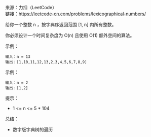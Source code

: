 
来源：力扣（LeetCode）  
链接：https://leetcode-cn.com/problems/lexicographical-numbers/

给你一个整数 n ，按字典序返回范围 [1, n] 内所有整数。

你必须设计一个时间复杂度为 O(n) 且使用 O(1) 额外空间的算法。

示例：
```
输入：n = 13
输出：[1,10,11,12,13,2,3,4,5,6,7,8,9]

```
示例：
```
输入：n = 2
输出：[1,2]
```

提示：
    

* 1 <= n <= 5 * 104


总结：
* 数字版字典树的遍历
